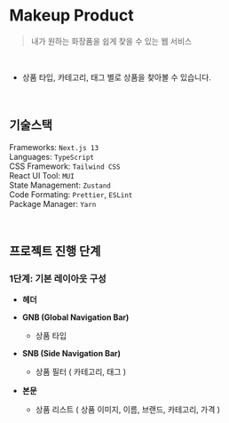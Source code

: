 # Makeup Product

> 내가 원하는 화장품을 쉽게 찾을 수 있는 웹 서비스

<br>

- 상품 타입, 카테고리, 태그 별로 상품을 찾아볼 수 있습니다.

<br>

## 기술스택

Frameworks: `Next.js 13` \
Languages: `TypeScript` \
CSS Framework: `Tailwind CSS` \
React UI Tool: `MUI` \
State Management: `Zustand` \
Code Formating: `Prettier`, `ESLint` \
Package Manager: `Yarn`

<br>

## 프로젝트 진행 단계
### 1단계: 기본 레이아웃 구성

- **헤더**

- **GNB (Global Navigation Bar)**

  - 상품 타입

- **SNB (Side Navigation Bar)**

  - 상품 필터 ( 카테고리, 태그 )

- **본문**
  - 상품 리스트 ( 상품 이미지, 이름, 브랜드, 카테고리, 가격 )
